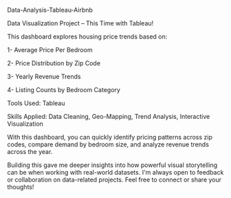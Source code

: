 Data-Analysis-Tableau-Airbnb

Data Visualization Project – This Time with Tableau!

This dashboard explores housing price trends based on:

1- Average Price Per Bedroom

2- Price Distribution by Zip Code

3- Yearly Revenue Trends

4- Listing Counts by Bedroom Category

Tools Used: Tableau

Skills Applied: Data Cleaning, Geo-Mapping, Trend Analysis, Interactive Visualization

With this dashboard, you can quickly identify pricing patterns across zip codes, compare demand by bedroom size, and analyze revenue trends across the year.

Building this gave me deeper insights into how powerful visual storytelling can be when working with real-world datasets.
I'm always open to feedback or collaboration on data-related projects. Feel free to connect or share your thoughts!

